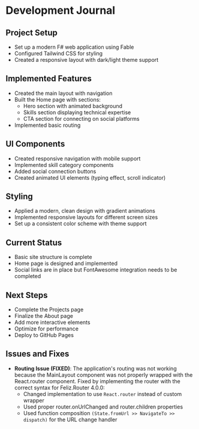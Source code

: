 # Development Journal

## Project Setup
- Set up a modern F# web application using Fable
- Configured Tailwind CSS for styling
- Created a responsive layout with dark/light theme support

## Implemented Features
- Created the main layout with navigation
- Built the Home page with sections:
  - Hero section with animated background
  - Skills section displaying technical expertise
  - CTA section for connecting on social platforms
- Implemented basic routing

## UI Components
- Created responsive navigation with mobile support
- Implemented skill category components
- Added social connection buttons
- Created animated UI elements (typing effect, scroll indicator)

## Styling
- Applied a modern, clean design with gradient animations
- Implemented responsive layouts for different screen sizes
- Set up a consistent color scheme with theme support

## Current Status
- Basic site structure is complete
- Home page is designed and implemented
- Social links are in place but FontAwesome integration needs to be completed

## Next Steps
- Complete the Projects page
- Finalize the About page
- Add more interactive elements
- Optimize for performance
- Deploy to GitHub Pages 

## Issues and Fixes
- **Routing Issue (FIXED)**: The application's routing was not working because the MainLayout component was not properly wrapped with the React.router component. Fixed by implementing the router with the correct syntax for Feliz.Router 4.0.0:
  - Changed implementation to use `React.router` instead of custom wrapper
  - Used proper router.onUrlChanged and router.children properties
  - Used function composition `(State.fromUrl >> NavigateTo >> dispatch)` for the URL change handler 